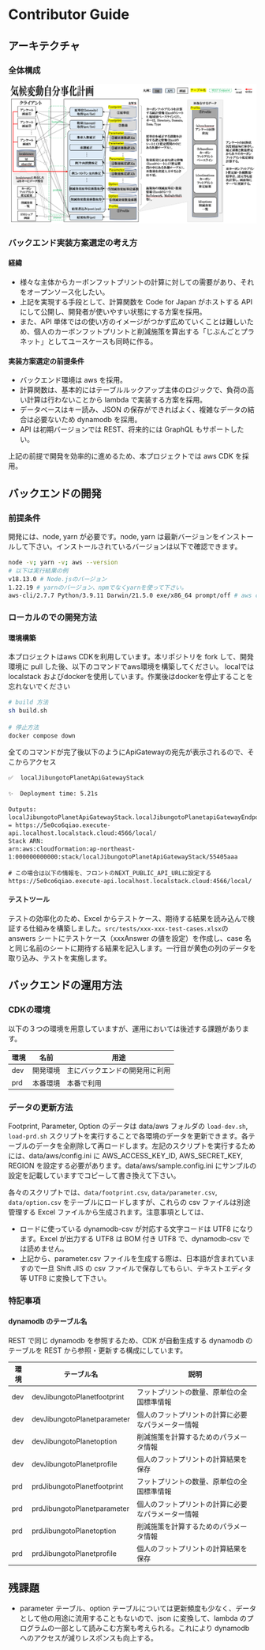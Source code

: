 # Contributor Guide

## アーキテクチャ

### 全体構成

![アーキテクチャ全体構成](doc/img/archtecture.png)

### バックエンド実装方案選定の考え方

#### 経緯

- 様々な主体からカーボンフットプリントの計算に対しての需要があり、それをオープンソース化したい。
- 上記を実現する手段として、計算関数を Code for Japan がホストする API にして公開し、開発者が使いやすい状態にする方案を採用。
- また、API 単体ではの使い方のイメージがつかず広めていくことは難しいため、個人のカーボンフットプリントと削減施策を算出する「じぶんごとプラネット」としてユースケースも同時に作る。

#### 実装方案選定の前提条件

- バックエンド環境は aws を採用。
- 計算関数は、基本的にはテーブルルックアップ主体のロジックで、負荷の高い計算は行わないことから lambda で実装する方案を採用。
- データベースはキー読み、JSON の保存ができればよく、複雑なデータの結合は必要ないため dynamodb を採用。
- API は初期バージョンでは REST、将来的には GraphQL もサポートしたい。

上記の前提で開発を効率的に進めるため、本プロジェクトでは aws CDK を採用。

## バックエンドの開発

### 前提条件

開発には、node, yarn が必要です。node, yarn は最新バージョンをインストールして下さい。インストールされているバージョンは以下で確認できます。

```bash
node -v; yarn -v; aws --version
# 以下は実行結果の例
v18.13.0 # Node.jsのバージョン
1.22.19 # yarnのバージョン、npmでなくyarnを使って下さい。
aws-cli/2.7.7 Python/3.9.11 Darwin/21.5.0 exe/x86_64 prompt/off # aws cliのバージョン
```

### ローカルのでの開発方法

#### 環境構築

本プロジェクトはaws CDKを利用しています。本リポジトリを fork して、開発環境に pull した後、以下のコマンドでaws環境を構築してください。
localでは localstack およびdockerを使用しています。作業後はdockerを停止することを忘れないでください

```bash
# build 方法
sh build.sh

# 停止方法
docker compose down
```
全てのコマンドが完了後以下のようにApiGatewayの宛先が表示されるので、そこからアクセス

```shell
✅  localJibungotoPlanetApiGatewayStack

✨  Deployment time: 5.21s

Outputs:
localJibungotoPlanetApiGatewayStack.localJibungotoPlanetapiGatewayEndpointEA44D72E = https://5e0co6qiao.execute-api.localhost.localstack.cloud:4566/local/
Stack ARN:
arn:aws:cloudformation:ap-northeast-1:000000000000:stack/localJibungotoPlanetApiGatewayStack/55405aaa

# この場合は以下の情報を、フロントのNEXT_PUBLIC_API_URLに設定する
https://5e0co6qiao.execute-api.localhost.localstack.cloud:4566/local/
````

#### テストツール

テストの効率化のため、Excel からテストケース、期待する結果を読み込んで検証する仕組みを構築しました。`src/tests/xxx-xxx-test-cases.xlsx`の answers シートにテストケース（xxxAnswer の値を設定）を作成し、case 名と同じ名前のシートに期待する結果を記入します。一行目が黄色の列のデータを取り込み、テストを実施します。

## バックエンドの運用方法

### CDKの環境

以下の３つの環境を用意していますが、運用においては後述する課題があります。

|環境|名前|用途|
|---|---|---|
|dev|開発環境|主にバックエンドの開発用に利用|
|prd|本番環境|本番で利用|

### データの更新方法

Footprint, Parameter, Option のデータは data/aws フォルダの `load-dev.sh`, `load-prd.sh` スクリプトを実行することで各環境のデータを更新できます。各テーブルのデータを全削除して再ロードします。左記のスクリプトを実行するためには、data/aws/config.ini に AWS_ACCESS_KEY_ID, AWS_SECRET_KEY, REGION を設定する必要があります。data/aws/sample.config.ini にサンプルの設定を記載していますでコピーして書き換えて下さい。

各々のスクリプトでは、`data/footprint.csv`, `data/parameter.csv`, `data/option.csv` をテーブルにロードしますが、これらの csv ファイルは別途管理する Excel ファイルから生成されます。注意事項としては、

- ロードに使っている dynamodb-csv が対応する文字コードは UTF8 になります。Excel が出力する UTF8 は BOM 付き UTF8 で、dynamodb-csv では読めません。
- 上記から、parameter.csv ファイルを生成する際は、日本語が含まれていますので一旦 Shift JIS の csv ファイルで保存してもらい、テキストエディタ等 UTF8 に変換して下さい。

### 特記事項

#### dynamodb のテーブル名

REST で同じ dynamodb を参照するため、CDK が自動生成する dynamodb のテーブルを REST から参照・更新する構成にしています。

| 環境  | テーブル名                       | 説明                        |
|-----|-----------------------------|---------------------------|
| dev | devJibungotoPlanetfootprint | フットプリントの数量、原単位の全国標準情報     |
| dev | devJibungotoPlanetparameter | 個人のフットプリントの計算に必要なパラメーター情報 |
| dev | devJibungotoPlanetoption    | 削減施策を計算するためのパラメータ情報       |
| dev | devJibungotoPlanetprofile   | 個人のフットプリントの計算結果を保存        |
| prd | prdJibungotoPlanetfootprint | フットプリントの数量、原単位の全国標準情報     |
| prd | prdJibungotoPlanetparameter | 個人のフットプリントの計算に必要なパラメーター情報 |
| prd | prdJibungotoPlanetoption    | 削減施策を計算するためのパラメータ情報       |
| prd | prdJibungotoPlanetprofile   | 個人のフットプリントの計算結果を保存        |

## 残課題

- parameter テーブル、option テーブルについては更新頻度も少なく、データとして他の用途に流用することもないので、json に変換して、lambda のプログラムの一部として読みこむ方案も考えられる。これにより dynamodb へのアクセスが減りレスポンスも向上する。
